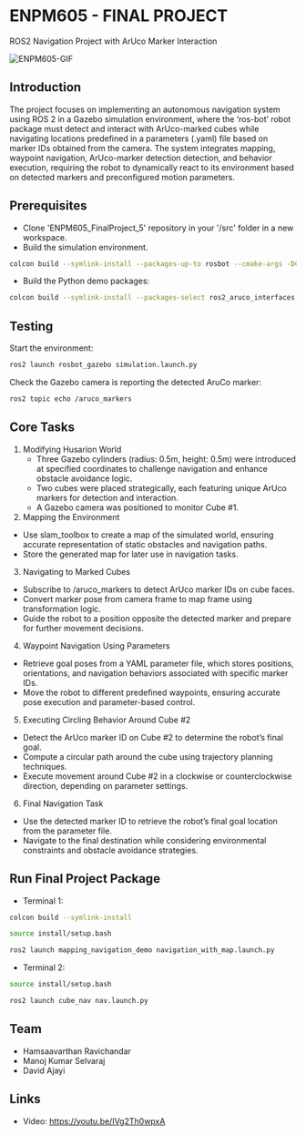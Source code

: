 # ENPM605 - FINAL PROJECT
ROS2 Navigation Project with ArUco Marker Interaction

![ENPM605-GIF](https://github.com/user-attachments/assets/8aeec311-cc81-4599-9acb-a4a87496b2b0)

## Introduction

The project focuses on implementing an autonomous navigation system using ROS 2 in a
Gazebo simulation environment, where the ‘ros-bot’ robot package must detect and interact with
ArUco-marked cubes while navigating locations predefined in a parameters (.yaml) file based on
marker IDs obtained from the camera. The system integrates mapping, waypoint navigation,
ArUco-marker detection detection, and behavior execution, requiring the robot to dynamically
react to its environment based on detected markers and preconfigured motion parameters.

## Prerequisites

- Clone 'ENPM605_FinalProject_5' repository in your '/src' folder in a new workspace.
- Build the simulation environment.

```bash
colcon build --symlink-install --packages-up-to rosbot --cmake-args -DCMAKE_BUILD_TYPE=Release
```
- Build the Python demo packages:
```bash
colcon build --symlink-install --packages-select ros2_aruco_interfaces ros2_aruco
```

## Testing

Start the environment:

```bash
ros2 launch rosbot_gazebo simulation.launch.py
```

Check the Gazebo camera is reporting the detected AruCo marker:


```bash
ros2 topic echo /aruco_markers
```

## Core Tasks

1. Modifying Husarion World
   - Three Gazebo cylinders (radius: 0.5m, height: 0.5m) were introduced at specified coordinates to challenge navigation and enhance obstacle avoidance logic.
   - Two cubes were placed strategically, each featuring unique ArUco markers for detection and interaction.
   - A Gazebo camera was positioned to monitor Cube #1.
2. Mapping the Environment
  - Use slam_toolbox to create a map of the simulated world, ensuring accurate representation of static obstacles and navigation paths.
  - Store the generated map for later use in navigation tasks.
3. Navigating to Marked Cubes
  - Subscribe to /aruco_markers to detect ArUco marker IDs on cube faces.
  - Convert marker pose from camera frame to map frame using transformation logic.
  - Guide the robot to a position opposite the detected marker and prepare for further movement decisions.
4. Waypoint Navigation Using Parameters
  - Retrieve goal poses from a YAML parameter file, which stores positions, orientations, and navigation behaviors associated with specific marker IDs.
  - Move the robot to different predefined waypoints, ensuring accurate pose execution and parameter-based control.
5. Executing Circling Behavior Around Cube #2
  - Detect the ArUco marker ID on Cube #2 to determine the robot’s final goal.
  - Compute a circular path around the cube using trajectory planning techniques.
  - Execute movement around Cube #2 in a clockwise or counterclockwise direction, depending on parameter settings.
6. Final Navigation Task
  - Use the detected marker ID to retrieve the robot’s final goal location from the parameter file.
  - Navigate to the final destination while considering environmental constraints and obstacle avoidance strategies.


## Run Final Project Package

- Terminal 1:
```bash
colcon build --symlink-install
```
```bash
source install/setup.bash
```
```bash
ros2 launch mapping_navigation_demo navigation_with_map.launch.py
```

- Terminal 2:
```bash
source install/setup.bash
```
```bash
ros2 launch cube_nav nav.launch.py
```

## Team
- Hamsaavarthan Ravichandar
- Manoj Kumar Selvaraj
- David Ajayi

## Links
- Video: https://youtu.be/IVg2Th0wpxA
